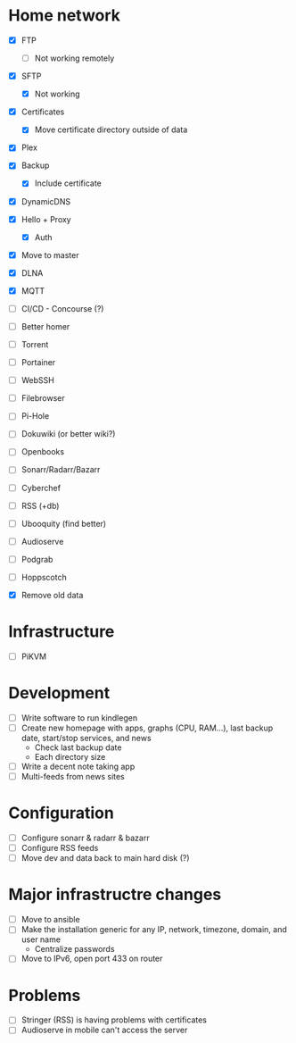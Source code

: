 # Home network

- [X] FTP
  - [ ] Not working remotely
- [X] SFTP
  - [X] Not working
- [X] Certificates
  - [X] Move certificate directory outside of data
- [X] Plex
- [X] Backup
  - [X] Include certificate
- [X] DynamicDNS
- [X] Hello + Proxy
  - [X] Auth
- [X] Move to master
- [X] DLNA
- [X] MQTT
- [ ] CI/CD - Concourse (?)
- [ ] Better homer
- [ ] Torrent
- [ ] Portainer
- [ ] WebSSH
- [ ] Filebrowser
- [ ] Pi-Hole

- [ ] Dokuwiki (or better wiki?)
- [ ] Openbooks
- [ ] Sonarr/Radarr/Bazarr
- [ ] Cyberchef
- [ ] RSS (+db)
- [ ] Ubooquity (find better)
- [ ] Audioserve
- [ ] Podgrab
- [ ] Hoppscotch

- [X] Remove old data

# Infrastructure

- [ ] PiKVM

# Development

- [ ] Write software to run kindlegen
- [ ] Create new homepage with apps, graphs (CPU, RAM...), last backup date, start/stop services, and news
  - Check last backup date
  - Each directory size
- [ ] Write a decent note taking app
- [ ] Multi-feeds from news sites

# Configuration

- [ ] Configure sonarr & radarr & bazarr
- [ ] Configure RSS feeds
- [ ] Move dev and data back to main hard disk (?)

# Major infrastructre changes

- [ ] Move to ansible
- [ ] Make the installation generic for any IP, network, timezone, domain, and user name
  - Centralize passwords
- [ ] Move to IPv6, open port 433 on router

# Problems

- [ ] Stringer (RSS) is having problems with certificates
- [ ] Audioserve in mobile can't access the server
